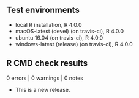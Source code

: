 ## Test environments
* local R installation, R 4.0.0
* macOS-latest (devel) (on travis-ci), R 4.0.0
* ubuntu 16.04 (on travis-ci), R 4.0.0
* windows-latest (release) (on travis-ci), R.4.0.0

## R CMD check results

0 errors | 0 warnings | 0 notes

* This is a new release.
